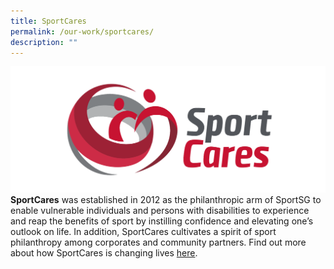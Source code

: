 ```yaml
---
title: SportCares
permalink: /our-work/sportcares/
description: ""
---
```

![Sport Cares](/images/sportcares-logo.png)
**SportCares** was established in 2012 as the philanthropic arm of SportSG to enable vulnerable individuals and persons with disabilities to experience and reap the benefits of sport by instilling confidence and elevating one’s outlook on life. In addition, SportCares cultivates a spirit of sport philanthropy among corporates and community partners. Find out more about how SportCares is changing lives [here](https://www.sportsingapore.gov.sg/sportcares).